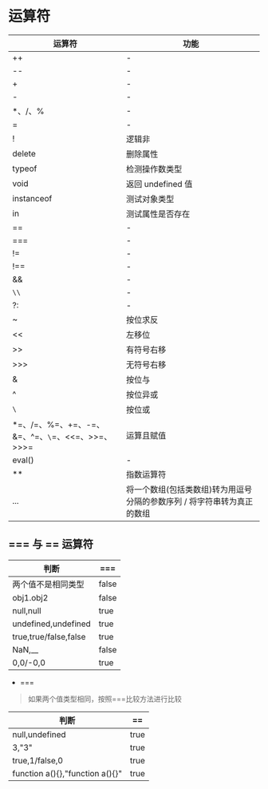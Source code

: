 # 运算符

| 运算符                                            | 功能                                                                    |
| ------------------------------------------------- | ----------------------------------------------------------------------- |
| ++                                                | -                                                                       |
| --                                                | -                                                                       |
| +                                                 | -                                                                       |
| -                                                 | -                                                                       |
| \*、/、%                                          | -                                                                       |
| =                                                 | -                                                                       |
| !                                                 | 逻辑非                                                                  |
| delete                                            | 删除属性                                                                |
| typeof                                            | 检测操作数类型                                                          |
| void                                              | 返回 undefined 值                                                       |
| instanceof                                        | 测试对象类型                                                            |
| in                                                | 测试属性是否存在                                                        |
| ==                                                | -                                                                       |
| ===                                               | -                                                                       |
| !=                                                | -                                                                       |
| !==                                               | -                                                                       |
| &&                                                | -                                                                       |
| `\\`                                              | -                                                                       |
| ?:                                                | -                                                                       |
| ~                                                 | 按位求反                                                                |
| <<                                                | 左移位                                                                  |
| >>                                                | 有符号右移                                                              |
| >>>                                               | 无符号右移                                                              |
| &                                                 | 按位与                                                                  |
| ^                                                 | 按位异或                                                                |
| `\`                                               | 按位或                                                                  |
| \*=、/=、%=、+=、-=、&=、^=、`\`=、<<=、>>=、>>>= | 运算且赋值                                                              |
| eval()                                            | -                                                                       |
| \*\*                                              | 指数运算符                                                              |
| ...                                               | 将一个数组(包括类数组)转为用逗号分隔的参数序列 / 将字符串转为真正的数组 |

## === 与 == 运算符

| 判断                  | ===   |
| --------------------- | ----- |
| 两个值不是相同类型    | false |
| obj1.obj2             | false |
| null,null             | true  |
| undefined,undefined   | true  |
| true,true/false,false | true  |
| NaN,__                | false |
| 0,0/-0,0              | true  |

- ===

> 如果两个值类型相同，按照===比较方法进行比较

| 判断                            | ==   |
| ------------------------------- | ---- |
| null,undefined                  | true |
| 3,"3"                           | true |
| true,1/false,0                  | true |
| function a(){},"function a(){}" | true |